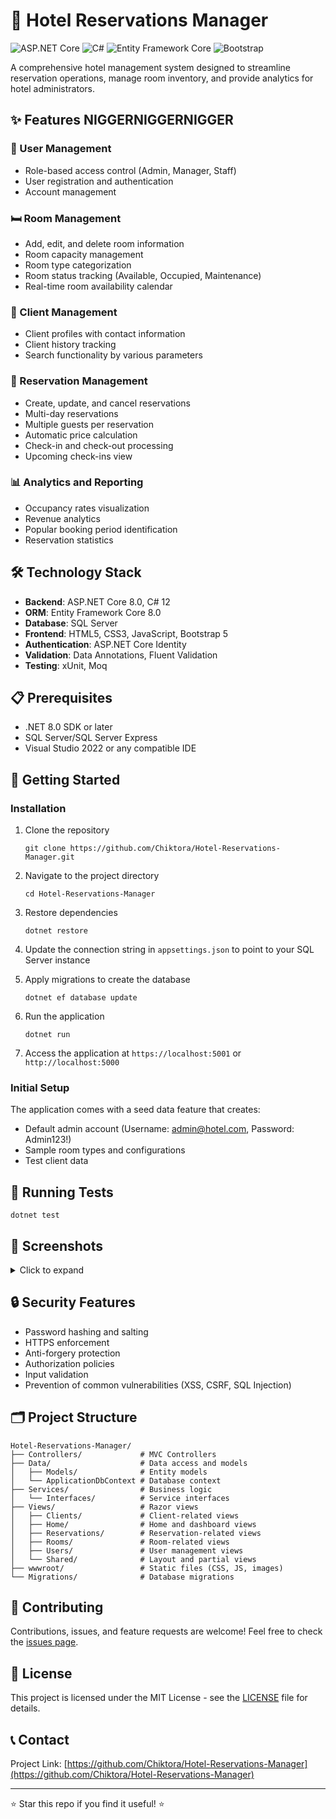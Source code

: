 # 🏨 Hotel Reservations Manager

![ASP.NET Core](https://img.shields.io/badge/ASP.NET%20Core-8.0-blue)
![C#](https://img.shields.io/badge/C%23-12.0-purple)
![Entity Framework Core](https://img.shields.io/badge/Entity%20Framework%20Core-8.0-orange)
![Bootstrap](https://img.shields.io/badge/Bootstrap-5.0-blueviolet)

A comprehensive hotel management system designed to streamline reservation operations, manage room inventory, and provide analytics for hotel administrators.

## ✨ Features NIGGERNIGGERNIGGER

### 🔑 User Management
- Role-based access control (Admin, Manager, Staff)
- User registration and authentication
- Account management

### 🛏️ Room Management
- Add, edit, and delete room information
- Room capacity management
- Room type categorization
- Room status tracking (Available, Occupied, Maintenance)
- Real-time room availability calendar

### 👥 Client Management
- Client profiles with contact information
- Client history tracking
- Search functionality by various parameters

### 📅 Reservation Management
- Create, update, and cancel reservations
- Multi-day reservations
- Multiple guests per reservation
- Automatic price calculation
- Check-in and check-out processing
- Upcoming check-ins view

### 📊 Analytics and Reporting
- Occupancy rates visualization
- Revenue analytics
- Popular booking period identification
- Reservation statistics

## 🛠️ Technology Stack

- **Backend**: ASP.NET Core 8.0, C# 12
- **ORM**: Entity Framework Core 8.0
- **Database**: SQL Server
- **Frontend**: HTML5, CSS3, JavaScript, Bootstrap 5
- **Authentication**: ASP.NET Core Identity
- **Validation**: Data Annotations, Fluent Validation
- **Testing**: xUnit, Moq

## 📋 Prerequisites

- .NET 8.0 SDK or later
- SQL Server/SQL Server Express
- Visual Studio 2022 or any compatible IDE

## 🚀 Getting Started

### Installation

1. Clone the repository
   ```
   git clone https://github.com/Chiktora/Hotel-Reservations-Manager.git
   ```

2. Navigate to the project directory
   ```
   cd Hotel-Reservations-Manager
   ```

3. Restore dependencies
   ```
   dotnet restore
   ```

4. Update the connection string in `appsettings.json` to point to your SQL Server instance

5. Apply migrations to create the database
   ```
   dotnet ef database update
   ```

6. Run the application
   ```
   dotnet run
   ```

7. Access the application at `https://localhost:5001` or `http://localhost:5000`

### Initial Setup

The application comes with a seed data feature that creates:
- Default admin account (Username: admin@hotel.com, Password: Admin123!)
- Sample room types and configurations
- Test client data

## 🧪 Running Tests

```
dotnet test
```

## 📱 Screenshots

<details>
<summary>Click to expand</summary>

### Dashboard
[Dashboard Screenshot]

### Room Management
[Room Management Screenshot]

### Reservation Creation
[Reservation Creation Screenshot]

### Client Management
[Client Management Screenshot]

### Analytics
[Analytics Screenshot]

</details>

## 🔒 Security Features

- Password hashing and salting
- HTTPS enforcement
- Anti-forgery protection
- Authorization policies
- Input validation
- Prevention of common vulnerabilities (XSS, CSRF, SQL Injection)

## 🗂️ Project Structure

```
Hotel-Reservations-Manager/
├── Controllers/             # MVC Controllers
├── Data/                    # Data access and models
│   ├── Models/              # Entity models
│   └── ApplicationDbContext # Database context
├── Services/                # Business logic
│   └── Interfaces/          # Service interfaces
├── Views/                   # Razor views
│   ├── Clients/             # Client-related views
│   ├── Home/                # Home and dashboard views
│   ├── Reservations/        # Reservation-related views
│   ├── Rooms/               # Room-related views
│   ├── Users/               # User management views
│   └── Shared/              # Layout and partial views
├── wwwroot/                 # Static files (CSS, JS, images)
└── Migrations/              # Database migrations
```

## 🤝 Contributing

Contributions, issues, and feature requests are welcome! Feel free to check the [issues page](https://github.com/Chiktora/Hotel-Reservations-Manager/issues).

## 📝 License

This project is licensed under the MIT License - see the [LICENSE](LICENSE) file for details.

## 📞 Contact

Project Link: [https://github.com/Chiktora/Hotel-Reservations-Manager](https://github.com/Chiktora/Hotel-Reservations-Manager)

---

⭐️ Star this repo if you find it useful! ⭐️ 
